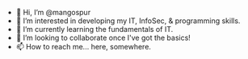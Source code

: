 - 👋 Hi, I’m @mangospur
- 👀 I’m interested in developing my IT, InfoSec, & programming skills.
- 🌱 I’m currently learning the fundamentals of IT. 
- 💞️ I’m looking to collaborate once I've got the basics!
- 📫 How to reach me... here, somewhere. 

<!---
mangospur/mangospur is a ✨ special ✨ repository because its `README.md` (this file) appears on your GitHub profile.
You can click the Preview link to take a look at your changes.
--->
